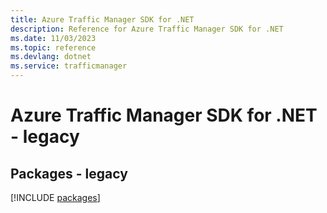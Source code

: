 ```yaml
---
title: Azure Traffic Manager SDK for .NET
description: Reference for Azure Traffic Manager SDK for .NET
ms.date: 11/03/2023
ms.topic: reference
ms.devlang: dotnet
ms.service: trafficmanager
---
```

# Azure Traffic Manager SDK for .NET - legacy
## Packages - legacy
[!INCLUDE [packages](traffic-manager-index.md)]